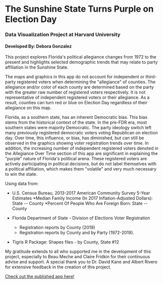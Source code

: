 # The Sunshine State Turns Purple on Election Day
### Data Visualization Project at Harvard University
#### Developed By: Debora Gonzalez

This project explores Florida's political allegiance changes from 1972 to the present and highlights selected demographic trends that may relate to party affiliation in the Sunshine State.

The maps and graphics in this app do not account for independent or third-party registered voters when determining the "allegiance" of counties. The allegiance and/or color of each county are determined based on the party with the greater raw number of registered voters respectively. It is not representative of independent registered voters or their allegiance. As a result, counties can turn red or blue on Election Day regardless of their allegiance on this map.

Florida, as a southern state, has an inherent Democratic bias. This bias stems from the historical context of the state. In the pre-FDR era, most southern states were majority Democratic. The party ideology switch left many previously registered democratic voters voting Republican on election day. Over time, this influence, or bias, has diminished, but can still be observed in the graphics showing voter registration trends over time. In addition, the increasing number of independent registered voters denoted in the Allegiance Over Time section of this app are significant in explaining the "purple" nature of Florida's political arena. These registered voters are actively participating in political decisions, but do not label themselves with a political affiliation, which makes them "volatile" and very much necessary to win the state.



Using data from:

* U.S. Census Bureau, 2013-2017 American Community Survey 5-Year Estimates
    *Median Family Income (In 2017 Inflation-Adjusted Dollars): State -- County
    *Percent Of People Who Are Foreign Born: State -- County
    
* Florida Department of State - Division of Elections Voter Registration 
    * Registration reports by County (2019) 
    * Registration reports by County and by Party (1972-2019). 
    
* Tigris R Package: Shapes files - by County, State #12


My gratitude extends to all who supported me in the development of this project, especially to Beau Meche and Claire Fridkin for their continuous advise and support. A special thank you to Dr. David Kane and Albert Rivero for extensive feedback in the creation of this project.


<a href='https://debi-gonzalez.shinyapps.io/FL_Population_and_Politics/'>Check out the published app here!</a><br/>